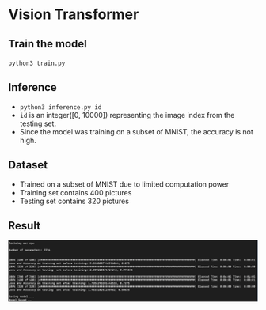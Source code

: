 # Vision Transformer

## Train the model

`python3 train.py`

## Inference

- `python3 inference.py id`
- `id` is an integer([0, 10000]) representing the image index from the testing set.
- Since the model was training on a subset of MNIST, the accuracy is not high.

## Dataset

- Trained on a subset of MNIST due to limited computation power
- Training set contains 400 pictures
- Testing set contains 320 pictures

## Result

![result](result.png)

